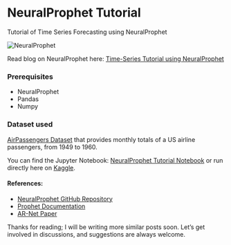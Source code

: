 # NeuralProphet Tutorial
Tutorial of Time Series Forecasting using NeuralProphet
<br>

![NeuralProphet](https://user-images.githubusercontent.com/21246060/111388960-6c367e80-866d-11eb-91c1-46f2c0d21879.PNG)

Read blog on NeuralProphet here: [Time-Series Tutorial using NeuralProphet](https://medium.com/@chirag6891/time-series-tutorial-using-neuralprophet-e918a1b437ed)

### Prerequisites
 - NeuralProphet
 - Pandas 
 - Numpy

### Dataset used
[AirPassengers Dataset](https://github.com/chiragsamal/NeuralProphet-Tutorial/blob/main/AirPassengers.csv) that provides monthly totals of a US airline passengers, from 1949 to 1960.

You can find the Jupyter Notebook: [NeuralProphet Tutorial Notebook](https://github.com/chiragsamal/NeuralProphet-Tutorial/blob/main/neuralprophet-time-series-forecasting-tutorial.ipynb) or run directly here on [Kaggle](https://www.kaggle.com/chirag9073/neuralprophet-time-series-forecasting-tutorial/notebook).

#### References:
 - [NeuralProphet GitHub Repository](https://github.com/ourownstory/neural_prophet)
 - [Prophet Documentation](https://facebook.github.io/prophet/)
 - [AR-Net Paper](https://arxiv.org/pdf/1911.12436.pdf)

Thanks for reading; I will be writing more similar posts soon. Let’s get involved in discussions, and suggestions are always welcome.
